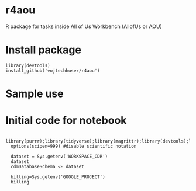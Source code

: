 # r4aou
R package for tasks inside All of Us Workbench  (AllofUs or AOU)


# Install package

    library(devtools)
    install_github('vojtechhuser/r4aou')
    
# Sample use


# Initial code for notebook

      library(purrr);library(tidyverse);library(magrittr);library(devtools);library(stringr);library(bigrquery);library(glue)
      options(scipen=999) #disable scientific notation

      dataset = Sys.getenv('WORKSPACE_CDR')
      dataset
      cdmDatabaseSchema <- dataset

      billing=Sys.getenv('GOOGLE_PROJECT')
      billing


    
    

